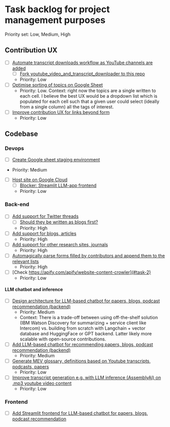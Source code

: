 # Task backlog for project management purposes
Priority set: Low, Medium, High

## Contribution UX
- [ ] [Automate transcript downloads workflow as YouTube channels are added](#task-1)
    - [ ] [Fork youtube_video_and_transcript_downloader to this repo](#task-1)
    - Priority: Low
- [ ] [Optimise sorting of topics on Google Sheet](#task-1)
  - Priority: Low. Context: right now the topics are a single written to each cell. I believe the best UX would be a dropdown list which is populated for each cell such that a given user could select (ideally from a single column) all the tags of interest. 
- [ ] [Improve contribution UX for links beyond form](#task-1)
    - Priority: Low

## Codebase
### Devops
- [ ] [Create Google sheet staging environment](#task-2)
- Priority: Medium
- [ ] [Host site on Google Cloud](#task-2)
  - [ ] [Blocker: Streamlit LLM-app frontend](#task-2)
  - Priority: Low

### Back-end
####
- [ ] [Add support for Twitter threads](#task-2)
  - [ ] [Should they be written as blogs first?](#task-2)
  - Priority: High
- [ ] [Add support for blogs, articles](#task-2)
  - Priority: High
- [ ] [Add support for other research sites, journals](#task-2)
  - Priority: High
- [ ] [Automagically parse forms filled by contributors and append them to the relevant lists](#task-2)
  - Priority: High
- [ ] [Check https://apify.com/apify/website-content-crowler](#task-2)
  - Priority: Low

#### LLM chatbot and inference
- [ ] [Design architecture for LLM-based chatbot for papers, blogs, podcast recommendation (backend)](#task-2)
  - Priority: Medium
  - Context: There is a trade-off between using off-the-shelf solution (IBM Watson Discovery for summarizing + service client like Intercom) vs. building from scratch with Langchain + vector database and HuggingFace or GPT backend. Latter likely more scalable with open-source contributions.
- [ ] [Add LLM-based chatbot for recommending papers, blogs, podcast recommendation (backend)](#task-3)
  - Priority: Medium
- [ ] [Generate MEV glossary, definitions based on Youtube transcripts, podcasts, papers](#task-6)
  - Priority: Low
- [ ] [Improve transcript generation e.g. with LLM inference (AssemblyAI) on .mp3 youtube video content](#task-5)
  - Priority: Low

### Frontend
- [ ] [Add Streamlit frontend for LLM-based chatbot for papers, blogs, podcast recommendation](#task-4)

